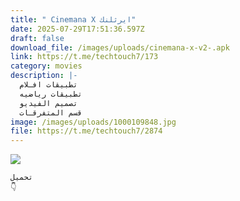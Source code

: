 ```yaml
---
title: " Cinemana X ايرثلنك"
date: 2025-07-29T17:51:36.597Z
draft: false
download_file: /images/uploads/cinemana-x-v2-.apk
link: https://t.me/techtouch7/173
category: movies
description: |-
  تطبيقات افـلام
  تطبيقات رياضيه
  تصميم الفيديو
  قسم المتفرقـات
image: /images/uploads/1000109848.jpg
file: https://t.me/techtouch7/2874
---
```



![](/images/uploads/1000109848.jpg)

```
تحميل 
👇

```